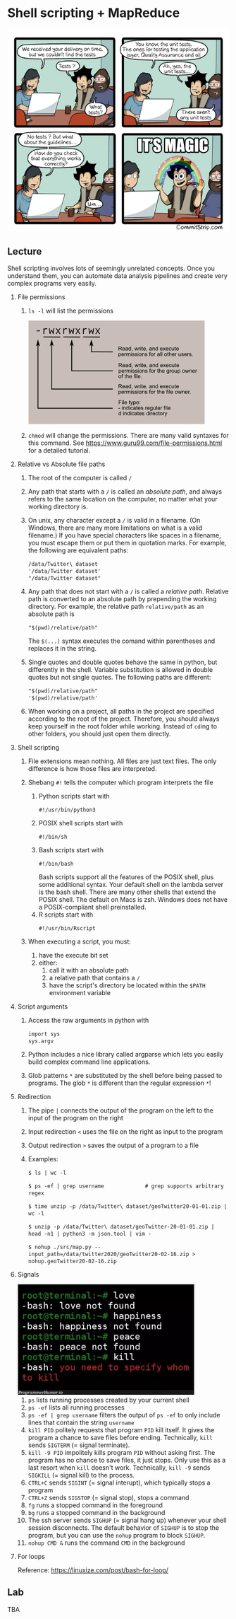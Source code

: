 # Shell scripting + MapReduce

<center>
<img src=Strip-Ou-sont-les-tests-unitaires-english650-final.jpg />
</center>

## Lecture

Shell scripting involves lots of seemingly unrelated concepts.
Once you understand them, you can automate data analysis pipelines and create very complex programs very easily.

1. File permissions
    
    1. `ls -l` will list the permissions

        <img src=file_permissions.png width=400px />

    1. `chmod` will change the permissions.
       There are many valid syntaxes for this command.
       See https://www.guru99.com/file-permissions.html for a detailed tutorial.

1. Relative vs Absolute file paths

    1. The root of the computer is called `/`

    1. Any path that starts with a `/` is called an *absolute path*,
       and always refers to the same location on the computer,
       no matter what your working directory is.

    1. On unix, any character except a `/` is valid in a filename.
       (On Windows, there are many more limitations on what is a valid filename.)
       If you have special characters like spaces in a filename, you must escape them or put them in quotation marks.
       For example, the following are equivalent paths:
       ```
       /data/Twitter\ dataset
       '/data/Twitter dataset'
       "/data/Twitter dataset"
       ```

    1. Any path that does not start with a `/` is called a *relative path*.
       Relative path is converted to an absolute path by prepending the working directory.
       For example, the relative path `relative/path` as an absolute path is
       ```
       "$(pwd)/relative/path"
       ```
       The `$(...)` syntax executes the comand within parentheses and replaces it in the string.

    1. Single quotes and double quotes behave the same in python, but differently in the shell.
       Variable substitution is allowed in double quotes but not single quotes.
       The following paths are different:
       ```
       "$(pwd)/relative/path"
       '$(pwd)/relative/path'
       ```

    1. When working on a project, all paths in the project are specified according to the root of the project.
       Therefore, you should always keep yourself in the root folder while working.
       Instead of `cd`ing to other folders, you should just open them directly.

1. Shell scripting

    1. File extensions mean nothing.
       All files are just text files.
       The only difference is how those files are interpreted.

    1. Shebang `#!` tells the computer which program interprets the file

        1. Python scripts start with
           ```
           #!/usr/bin/python3
           ```
        1. POSIX shell scripts start with
           ```
           #!/bin/sh
           ```
        1. Bash scripts start with
           ```
           #!/bin/bash
           ```
           Bash scripts support all the features of the POSIX shell, plus some additional syntax.
           Your default shell on the lambda server is the bash shell.
           There are many other shells that extend the POSIX shell.
           The default on Macs is zsh.
           Windows does not have a POSIX-compliant shell preinstalled.
        1. R scripts start with
           ```
           #!/usr/bin/Rscript
           ```

    1. When executing a script, you must:
        1. have the execute bit set
        1. either:
            1. call it with an absolute path
            1. a relative path that contains a `/`
            1. have the script's directory be located within the `$PATH` environment variable

1. Script arguments
    1. Access the raw arguments in python with
       ```
       import sys
       sys.argv
       ```

    1. Python includes a nice library called argparse which lets you easily build complex command line applications.

    1. Glob patterns `*` are substituted by the shell before being passed to programs.
       The glob `*` is different than the regular expression `*`!

1. Redirection

    1. The pipe `|` connects the output of the program on the left to the input of the program on the right

    1. Input redirection `<` uses the file on the right as input to the program

    1. Output redirection `>` saves the output of a program to a file

    1. Examples:

       ```
       $ ls | wc -l
       ```

       ```
       $ ps -ef | grep username             # grep supports arbitrary regex
       ```

       ```
       $ time unzip -p /data/Twitter\ dataset/geoTwitter20-01-01.zip | wc -l
       ```

       ```
       $ unzip -p /data/Twitter\ dataset/geoTwitter-20-01-01.zip | head -n1 | python3 -m json.tool | vim -
       ```

       ```
       $ nohup ./src/map.py --input_path=/data/twitter2020/geoTwitter20-02-16.zip > nohup.geoTwitter20-02-16.zip
       ```
    
1. Signals

    <img src=kill.webp width=400px />

    1. `ps` lists running processes created by your current shell
    1. `ps -ef` lists all running processes
    1. `ps -ef | grep username` filters the output of `ps -ef` to only include lines that contain the string `username`
    1. `kill PID` politely requests that program `PID` kill itself.
       It gives the program a chance to save files before ending.
       Technically, `kill` sends `SIGTERM` (= signal terminate).
    1. `kill -9 PID` impolitely kills program `PID` without asking first.
       The program has no chance to save files, it just stops.
       Only use this as a last resort when `kill` doesn't work.
       Technically, `kill -9` sends `SIGKILL` (= signal kill) to the process.
    1. `CTRL+C` sends `SIGINT` (= signal interupt), which typically stops a program
    1. `CTRL+Z` sends `SIGSTOP` (= signal stop), stops a command
    1. `fg` runs a stopped command in the foreground
    1. `bg` runs a stopped command in the background
    1. The ssh server sends `SIGHUP` (= signal hang up) whenever your shell session disconnects.
       The default behavior of `SIGHUP` is to stop the program,
       but you can use the `nohup` program to block `SIGHUP`.
    1. `nohup CMD &` runs the command `CMD` in the background

1. For loops
   
   Reference: https://linuxize.com/post/bash-for-loop/
<!--
counter / defaultdict in python
serialization / deseialization of unicode
-->

## Lab

TBA

<!--
Complete the tutorial in [processes.md](processes.md).

Once you've completed the tutorial, submit the string `I've completed the tutorial` to sakai to receive credit.
-->
